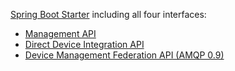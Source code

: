 [Spring Boot Starter](http://docs.spring.io/spring-boot/docs/current/reference/htmlsingle/#using-boot-starter) including
all four interfaces:

* [Management API](https://www.eclipse.org/hawkbit/documentation/interfaces/management-api.html)
* [Direct Device Integration API](https://www.eclipse.org/hawkbit/documentation/interfaces/ddi-api.html)
* [Device Management Federation API (AMQP 0.9)](https://www.eclipse.org/hawkbit/documentation/interfaces/dmf-api.html)